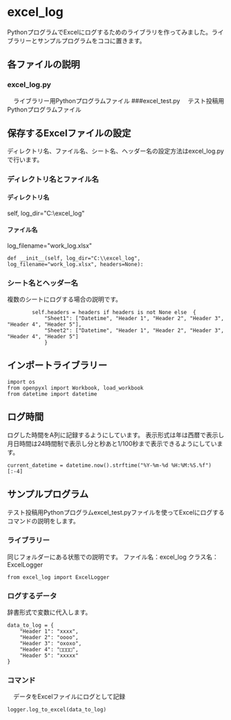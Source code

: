 # excel_log
PythonプログラムでExcelにログするためのライブラリを作ってみました。ライブラリーとサンプルプログラムをココに置きます。

## 各ファイルの説明
### excel_log.py
　ライブラリー用Pythonプログラムファイル
###excel_test.py
　テスト投稿用Pythonプログラムファイル

## 保存するExcelファイルの設定
ディレクトリ名、ファイル名、シート名、ヘッダー名の設定方法はexcel_log.pyで行います。

### ディレクトリ名とファイル名
#### ディレクトリ名
self, log_dir="C:\\excel_log"
#### ファイル名
log_filename="work_log.xlsx"

```
def __init__(self, log_dir="C:\\excel_log", log_filename="work_log.xlsx", headers=None):
```
### シート名とヘッダー名
複数のシートにログする場合の説明です。
```
        self.headers = headers if headers is not None else  {
            "Sheet1": ["Datetime", "Header 1", "Header 2", "Header 3", "Header 4", "Header 5"],
            "Sheet2": ["Datetime", "Header 1", "Header 2", "Header 3", "Header 4", "Header 5"]
            }
```
## インポートライブラリー

```
import os
from openpyxl import Workbook, load_workbook
from datetime import datetime
```

## ログ時間
ログした時間をA列に記録するようにしています。
表示形式は年は西暦で表示し月日時間は24時間制で表示し分と秒あと1/100秒まで表示できるようにしています。
```
current_datetime = datetime.now().strftime("%Y-%m-%d %H:%M:%S.%f")[:-4]
```

## サンプルプログラム
テスト投稿用Pythonプログラムexcel_test.pyファイルを使ってExcelにログするコマンドの説明をします。

### ライブラリー
同じフォルダーにある状態での説明です。
ファイル名：excel_log
クラス名：ExcelLogger
```
from excel_log import ExcelLogger
```

### ログするデータ
辞書形式で変数に代入します。

```
data_to_log = {
    "Header 1": "xxxx",
    "Header 2": "oooo",
    "Header 3": "oxoxo",
    "Header 4": "□□□□",
    "Header 5": "xxxxx"
}
```
### コマンド

　データをExcelファイルにログとして記録
 ```
logger.log_to_excel(data_to_log)
```






